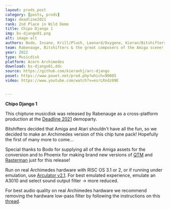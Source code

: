 ```yaml
---
layout: prods_post
category: [posts, prods]
tags: deadline2021
rank: 2nd Place in Wild Demo
title: Chipo Django 1
img: bs-django01.png
alt: image-alt
authors: Bodo, Insane, Krill/Plush, Leonard/Oxygene, Kieran/Bitshifters, Phoenix/Quantum, Titus, Virgill, Juice, Okeanos, Dalzey, Slash, Vedder, Curt Cool, Triance, Ma2e
team: Rabenauge, Bitshifters & the great composers of the Amiga scene!
year: 2022
type: Musicdisk
platform: Acorn Archimedes
download: bs-django01,ddc
source: https://github.com/kieranhj/arc-django
pouet: https://www.pouet.net/prod.php?which=90085
video: https://www.youtube.com/watch?v=esrLRndz09E


---
```


**Chipo Django 1**

This chiptune musicdisk was released by Rabenauge as a cross-platform production at the [Deadline 2021](https://deadline.untergrund.net/2021/) demoparty.

Bitshifters decided that Amiga and Atari shouldn't have all the fun, so we decided to make an Archimedes version of this chip tune pack! Hopefully the first of many more to come...

Special thanks to Bodo for supplying all of the Amiga assets for the conversion and to Phoenix for making brand new versions of [QTM](http://www.pi-star.co.uk/qtm/) and [Rasterman](http://www.pi-star.co.uk/rasterman/) just for this release!

Run on real Archimedes hardware with RISC OS 3.1 or 2, or if running under emulation, use [Arculator v2.1](http://b-em.bbcmicro.com/arculator/). For best emulated experience, emulate an A3010 and select sound output filter -> more reduced.

For best audio quality on real Archimedes hardware we recommend removing the hardware low-pass filter by following the instructions on this [thread](https://stardot.org.uk/forums/viewtopic.php?f=16&t=13630).
